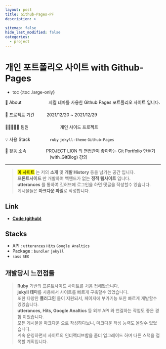 ```yaml
---
layout: post
title: Github-Pages-PF
description: >

sitemap: false
hide_last_modified: false
categories:
  - project
---
```


# 개인 포트폴리오 사이트 with Github-Pages

- toc
{:toc .large-only}

🔎 About 　　　　　　지킬 테마를 사용한 Github Pages 포트폴리오 사이트 입니다. \
　 \
📅 프로젝트 기간 　　 &nbsp;2021/12/20 ~ 2021/12/29 \
　 \
👨🏽‍🤝‍👨🏻 팀원　　　　　　　 개인 사이드 프로젝트 \
　 \
💡 사용 Stack 　　　　&nbsp;`ruby` `jekyll-theme` `Github-Pages`  \
  \
🏢 활동 소속　　　　 &nbsp;PROJECT LION 의 면접관이 좋아하는 Git Portfolio 만들기 　　　　　　　　　　&nbsp;(with_GitBlog) 강의

---

> <mark>이 사이트</mark> 는 저의 **소개** 및 **개발 History** 등을 남기는 공간 입니다.  \
> **프론트사이드** 만 개발하여 백엔드가 없는 **정적 웹사이트** 입니다.  \
> **utterances** 를 통하여 깃허브에 로그인을 하면 댓글을 작성할수 있습니다.  \
> 게시물들은 **마크다운 파일**로 작성합니다.

## Link

- **[Code (github)](https://github.com/steven-yn/steven-yn.github.io)**

## Stacks

- API : `utterances` `Hits` `Google Analtics`
- Package : `bundler` `jekyll`
- `sass` `SEO`

## 개발당시 느낀점들

> **Ruby** 기반의 프론트사이드 사이트를 처음 접해봤습니다. \
> **jekyll 테마**를 사용해서 사이트를 빠르게 구축할수 있었습니다.  \
> 또한 다양한 **플러그인** 들이 지원되서, 페이지에 부가기능 또한 빠르게 개발할수 있었습니다. \
> **utterances, Hits, Google Analtics** 등 외부 API 와 연결하는 작업도 좋은 경험 이었습니다.  \
> 모든 게시물을 마크다운 으로 작성하다보니, 마크다운 작성 능력도 올릴수 있었습니다.  \
> 계속 운영하면서 사이트의 인터랙티브함을 좀더 업그레이드 하며 다른 스택을 접목할 계획입니다.
